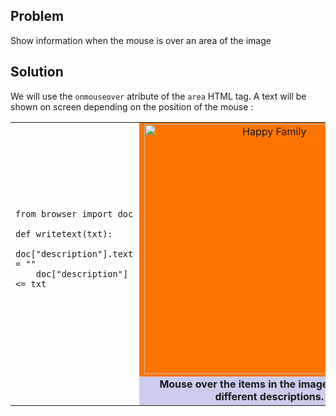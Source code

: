 Problem
-------

Show information when the mouse is over an area of the image


Solution
--------

We will use the `onmouseover` atribute of the `area` HTML tag. A text will be shown on screen depending on the position of the mouse :

<table width="100%">
<tr>
<td style="width:40%;padding-right:10px;">

    from browser import doc

    def writetext(txt):
        doc["description"].text = ""
        doc["description"] <= txt

</td>
<td style="background-color:#FF7400;text-align:center;">
<img src="../images/imagemap_example.png" width ="400" height ="400" alt="Happy Family" usemap="#familymap" />

<map name="familymap">
<area shape="rect" coords="0,0,160,95" onmouseover="writetext('This plane was flying to wonderland in a sunny day')" />
<area shape="rect" coords="180,0,400,165" onmouseover="writetext('The Sun and the gas giant planets like Jupiter are by far the largest objects in our Solar System.')" />
<area shape="rect" coords="0,120,180,400" onmouseover="writetext('This is me or you.')" />
<area shape="rect" coords="175,235,270,400" onmouseover="writetext('Dennis the menace!!!!!!!!')" />
</map>
</td>
</tr>

<tr>
<td></td>
<td style="background-color:#ccccee;text-align:center;">
<div id="description"><blink><b>Mouse over the items in the image to see the different descriptions.</b></blink></div>
</td>
</tr>
</table>

<script type="text/python3">
from browser import doc
def writetext(txt):
    doc["description"].text = ""
    doc["description"] <= txt
</script>
